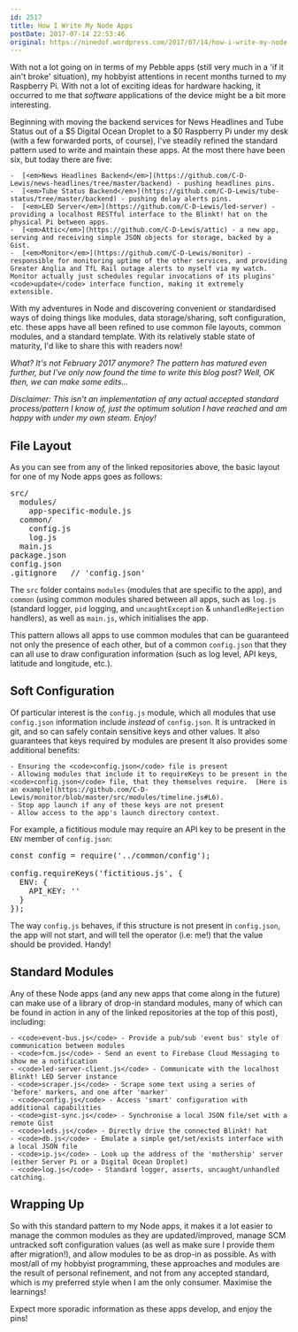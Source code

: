 ```yaml
---
id: 2517
title: How I Write My Node Apps
postDate: 2017-07-14 22:53:46
original: https://ninedof.wordpress.com/2017/07/14/how-i-write-my-node-apps/
---
```


With not a lot going on in terms of my Pebble apps (still very much in a 'if it ain't broke' situation), my hobbyist attentions in recent months turned to my Raspberry Pi. With not a lot of exciting ideas for hardware hacking, it occurred to me that <em>software</em> applications of the device might be a bit more interesting.

Beginning with moving the backend services for News Headlines and Tube Status out of a $5 Digital Ocean Droplet to a $0 Raspberry Pi under my desk (with a few forwarded ports, of course), I've steadily refined the standard pattern used to write and maintain these apps. At the most there have been six, but today there are five:


 	-  [<em>News Headlines Backend</em>](https://github.com/C-D-Lewis/news-headlines/tree/master/backend) - pushing headlines pins.
 	-  [<em>Tube Status Backend</em>](https://github.com/C-D-Lewis/tube-status/tree/master/backend) - pushing delay alerts pins.
 	-  [<em>LED Server</em>](https://github.com/C-D-Lewis/led-server) - providing a localhost RESTful interface to the Blinkt! hat on the physical Pi between apps.
 	-  [<em>Attic</em>](https://github.com/C-D-Lewis/attic) - a new app, serving and receiving simple JSON objects for storage, backed by a Gist.
 	-  [<em>Monitor</em>](https://github.com/C-D-Lewis/monitor) - responsible for monitoring uptime of the other services, and providing Greater Anglia and TfL Rail outage alerts to myself via my watch. Monitor actually just schedules regular invocations of its plugins' <code>update</code> interface function, making it extremely extensible.


With my adventures in Node and discovering convenient or standardised ways of doing things like modules, data storage/sharing, soft configuration, etc. these apps have all been refined to use common file layouts, common modules, and a standard template. With its relatively stable state of maturity, I'd like to share this with readers now!

<em>What? It's not February 2017 anymore? The pattern has matured even further, but I've only now found the time to write this blog post? Well, OK then, we can make some edits...</em>

<em>Disclaimer: This isn't an implementation of any actual accepted standard process/pattern I know of, just the optimum solution I have reached and am happy with under my own steam. Enjoy!</em>

## File Layout

As you can see from any of the linked repositories above, the basic layout for one of my Node apps goes as follows:
<pre>src/
  modules/
    app-specific-module.js
  common/
    config.js
    log.js
  main.js
package.json
config.json
.gitignore   // 'config.json'</pre>
The <code>src</code> folder contains <code>modules</code> (modules that are specific to the app), and <code>common</code> (using common modules shared between all apps, such as <code>log.js</code> (standard logger, <code>pid</code> logging, and <code>uncaughtException</code> &amp; <code>unhandledRejection</code> handlers), as well as <code>main.js</code>, which initialises the app.

This pattern allows all apps to use common modules that can be guaranteed not only the presence of each other, but of a common <code>config.json</code> that they can all use to draw configuration information (such as log level, API keys, latitude and longitude, etc.).

## Soft Configuration

Of particular interest is the <code>config.js</code> module, which all modules that use <code>config.json</code> information include <em>instead</em> of <code>config.json</code>. It is untracked in git, and so can safely contain sensitive keys and other values. It also guarantees that keys required by modules are present It also provides some additional benefits:


 	- Ensuring the <code>config.json</code> file is present
 	- Allowing modules that include it to requireKeys to be present in the <code>config.json</code> file, that they themselves require.  [Here is an example](https://github.com/C-D-Lewis/monitor/blob/master/src/modules/timeline.js#L6).
 	- Stop app launch if any of these keys are not present
 	- Allow access to the app's launch directory context.


For example, a fictitious module may require an API key to be present in the <code>ENV</code> member of <code>config.json</code>:
<pre>const config = require('../common/config');

config.requireKeys('fictitious.js', {
  ENV: {
    API_KEY: ''
  }
});</pre>
The way <code>config.js</code> behaves, if this structure is not present in <code>config.json</code>, the app will not start, and will tell the operator (i.e: me!) that the value should be provided. Handy!

## Standard Modules

Any of these Node apps (and any new apps that come along in the future) can make use of a library of drop-in standard modules, many of which can be found in action in any of the linked repositories at the top of this post), including:


 	- <code>event-bus.js</code> - Provide a pub/sub 'event bus' style of communication between modules
 	- <code>fcm.js</code> - Send an event to Firebase Cloud Messaging to show me a notification
 	- <code>led-server-client.js</code> - Communicate with the localhost Blinkt! LED Server instance
 	- <code>scraper.js</code> - Scrape some text using a series of 'before' markers, and one after 'marker'
 	- <code>config.js</code> - Access 'smart' configuration with additional capabilities
 	- <code>gist-sync.js</code> - Synchronise a local JSON file/set with a remote Gist
 	- <code>leds.js</code> - Directly drive the connected Blinkt! hat
 	- <code>db.js</code> - Emulate a simple get/set/exists interface with a local JSON file
 	- <code>ip.js</code> - Look up the address of the 'mothership' server (either Server Pi or a Digital Ocean Droplet)
 	- <code>log.js</code> - Standard logger, asserts, uncaught/unhandled catching.


## Wrapping Up

So with this standard pattern to my Node apps, it makes it a lot easier to manage the common modules as they are updated/improved, manage SCM untracked soft configuration values (as well as make sure I provide them after migration!), and allow modules to be as drop-in as possible. As with most/all of my hobbyist programming, these approaches and modules are the result of personal refinement, and not from any accepted standard, which is my preferred style when I am the only consumer. Maximise the learnings!

Expect more sporadic information as these apps develop, and enjoy the pins!
